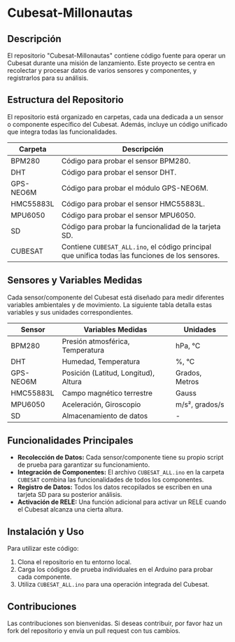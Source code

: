 # Cubesat-Millonautas

## Descripción
El repositorio "Cubesat-Millonautas" contiene código fuente para operar un Cubesat durante una misión de lanzamiento. Este proyecto se centra en recolectar y procesar datos de varios sensores y componentes, y registrarlos para su análisis.

## Estructura del Repositorio
El repositorio está organizado en carpetas, cada una dedicada a un sensor o componente específico del Cubesat. Además, incluye un código unificado que integra todas las funcionalidades.

| Carpeta      | Descripción |
| ------------ | ----------- |
| BPM280       | Código para probar el sensor BPM280. |
| DHT          | Código para probar el sensor DHT. |
| GPS-NEO6M    | Código para probar el módulo GPS-NEO6M. |
| HMC55883L    | Código para probar el sensor HMC55883L. |
| MPU6050      | Código para probar el sensor MPU6050. |
| SD           | Código para probar la funcionalidad de la tarjeta SD. |
| CUBESAT      | Contiene `CUBESAT_ALL.ino`, el código principal que unifica todas las funciones de los sensores. |

## Sensores y Variables Medidas
Cada sensor/componente del Cubesat está diseñado para medir diferentes variables ambientales y de movimiento. La siguiente tabla detalla estas variables y sus unidades correspondientes.

| Sensor     | Variables Medidas                   | Unidades        |
|------------|-------------------------------------|-----------------|
| BPM280     | Presión atmosférica, Temperatura    | hPa, °C         |
| DHT        | Humedad, Temperatura                | %, °C           |
| GPS-NEO6M  | Posición (Latitud, Longitud), Altura| Grados, Metros  |
| HMC55883L  | Campo magnético terrestre           | Gauss           |
| MPU6050    | Aceleración, Giroscopio             | m/s², grados/s  |
| SD         | Almacenamiento de datos             | -               |

## Funcionalidades Principales
- **Recolección de Datos:** Cada sensor/componente tiene su propio script de prueba para garantizar su funcionamiento.
- **Integración de Componentes:** El archivo `CUBESAT_ALL.ino` en la carpeta `CUBESAT` combina las funcionalidades de todos los componentes.
- **Registro de Datos:** Todos los datos recopilados se escriben en una tarjeta SD para su posterior análisis.
- **Activación de RELE:** Una función adicional para activar un RELE cuando el Cubesat alcanza una cierta altura.

## Instalación y Uso
Para utilizar este código:
1. Clona el repositorio en tu entorno local.
2. Carga los códigos de prueba individuales en el Arduino para probar cada componente.
3. Utiliza `CUBESAT_ALL.ino` para una operación integrada del Cubesat.

## Contribuciones
Las contribuciones son bienvenidas. Si deseas contribuir, por favor haz un fork del repositorio y envía un pull request con tus cambios.
